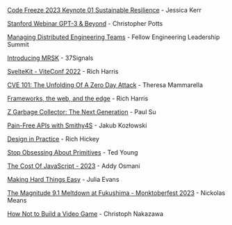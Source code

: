 [Code Freeze 2023 Keynote 01 Sustainable Resilience](https://www.youtube.com/watch?v=rSz85mT0ODg) - Jessica Kerr

[Stanford Webinar GPT-3 & Beyond](https://www.youtube.com/watch?v=-lnHHWRCDGk) - Christopher Potts

[Managing Distributed Engineering Teams](https://www.youtube.com/watch?v=HJgQhq__V0k&list=PL0VAcQdPbYQkOa0CyD-AJRPYR2gwyGcN4&index=1) - Fellow Engineering Leadership Summit

[Introducing MRSK](https://www.youtube.com/watch?v=LL1cV2FXZ5I) - 37Signals

[SvelteKit - ViteConf 2022](https://www.youtube.com/watch?v=-OMPfr56kXI) - Rich Harris

[CVE 101: The Unfolding Of A Zero Day Attack](https://www.youtube.com/watch?v=m_lc--KQ1ko) - Theresa Mammarella

[Frameworks, the web, and the edge](https://www.youtube.com/watch?v=uXCipjbcQfM) - Rich Harris

[Z Garbage Collector: The Next Generation](https://www.youtube.com/watch?v=OnodHoNYE1Y) - Paul Su

[Pain-Free APIs with Smithy4S](https://www.youtube.com/watch?v=LvCDzDYfgsI) - Jakub Kozłowski

[Design in Practice](https://www.youtube.com/watch?v=fTtnx1AAJ-c) - Rich Hickey

[Stop Obsessing About Primitives](https://www.youtube.com/watch?v=hcx6DUjU24A) - Ted Young

[The Cost Of JavaScript - 2023](https://www.youtube.com/watch?v=ZKH3DLT4BKw) - Addy Osmani

[Making Hard Things Easy](https://www.youtube.com/watch?v=30YWsGDr8mA) - Julia Evans

[The Magnitude 9.1 Meltdown at Fukushima - Monktoberfest 2023](https://www.youtube.com/watch?v=3mhLT3boo6A) - Nickolas Means

[How Not to Build a Video Game](https://www.youtube.com/watch?v=m8SmXOTM8Ec) - Christoph Nakazawa
